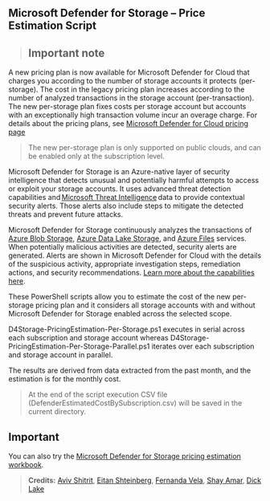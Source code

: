 ## Microsoft Defender for Storage – Price Estimation Script

> ## Important note
>  
A new pricing plan is now available for Microsoft Defender for Cloud that charges you according to the number of storage accounts it protects (per-storage). The cost in the legacy pricing plan increases according to the number of analyzed transactions in the storage account (per-transaction). The new per-storage plan fixes costs per storage account but accounts with an exceptionally high transaction volume incur an overage charge. For details about the pricing plans, see [Microsoft Defender for Cloud pricing page](https://azure.microsoft.com/pricing/details/defender-for-cloud/)

> The new per-storage plan is only supported on public clouds, and can be enabled only at the subscription level.

Microsoft Defender for Storage is an Azure-native layer of security intelligence that detects unusual and potentially harmful attempts to access or exploit your storage accounts. It uses advanced threat detection capabilities and [Microsoft Threat Intelligence](https://go.microsoft.com/fwlink/?linkid=2128684) data to provide contextual security alerts. Those alerts also include steps to mitigate the detected threats and prevent future attacks.

Microsoft Defender for Storage continuously analyzes the transactions of [Azure Blob Storage](https://azure.microsoft.com/services/storage/blobs/), [Azure Data Lake Storage](https://azure.microsoft.com/services/storage/data-lake-storage/), and [Azure Files](https://azure.microsoft.com/services/storage/files/) services. When potentially malicious activities are detected, security alerts are generated. Alerts are shown in Microsoft Defender for Cloud with the details of the suspicious activity, appropriate investigation steps, remediation actions, and security recommendations. [Learn more about the capabilities here](https://docs.microsoft.com/azure/security-center/defender-for-storage-introduction).

These PowerShell scripts allow you to estimate the cost of the new per-storage pricing plan and it considers all storage accounts with and without Microsoft Defender for Storage enabled across the selected scope.

D4Storage-PricingEstimation-Per-Storage.ps1 executes in serial across each subscription and storage account whereas D4Storage-PricingEstimation-Per-Storage-Parallel.ps1 iterates over each subscription and storage account in parallel.

The results are derived from data extracted from the past month, and the estimation is for the monthly cost. 
>At the end of the script execution CSV file (DefenderEstimatedCostBySubscription.csv) will be saved in the current directory. 

## Important
You can also try the [Microsoft Defender for Storage pricing estimation workbook](https://github.com/Azure/Microsoft-Defender-for-Cloud/tree/main/Workbooks/Microsoft%20Defender%20for%20Storage%20Price%20Estimation).



> **Credits:** [Aviv Shitrit](https://github.com/t-ashitrit), [Eitan Shteinberg](https://www.linkedin.com/in/eitan-shteinberg/), [Fernanda Vela](https://www.linkedin.com/in/mfvelah/), [Shay Amar](https://www.linkedin.com/in/shay-amar/), [Dick Lake](https://www.linkedin.com/in/richard-lake-b3797394/)
